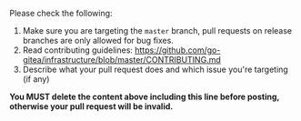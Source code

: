 Please check the following:

1. Make sure you are targeting the `master` branch, pull requests on release branches are only allowed for bug fixes.
2. Read contributing guidelines: https://github.com/go-gitea/infrastructure/blob/master/CONTRIBUTING.md
3. Describe what your pull request does and which issue you're targeting (if any)

**You MUST delete the content above including this line before posting, otherwise your pull request will be invalid.**
